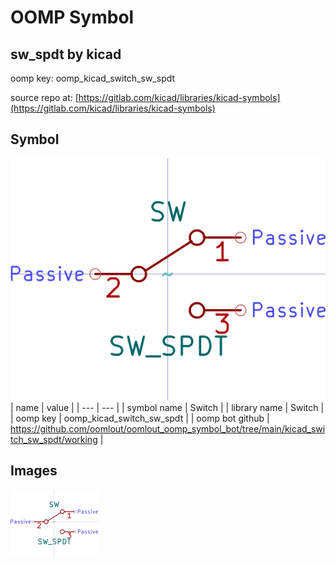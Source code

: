 # OOMP Symbol  
## sw_spdt  by kicad  
  
oomp key: oomp_kicad_switch_sw_spdt  
  
source repo at: [https://gitlab.com/kicad/libraries/kicad-symbols](https://gitlab.com/kicad/libraries/kicad-symbols)  
## Symbol  
  
[![working.png](working_600.png)](working.png)  
| name | value | 
| --- | --- | 
| symbol name | Switch | 
| library name | Switch | 
| oomp key | oomp_kicad_switch_sw_spdt | 
| oomp bot github | https://github.com/oomlout/oomlout_oomp_symbol_bot/tree/main/kicad_switch_sw_spdt/working | 
## Images  
  
[![working.png](working_140.png)](working.png)  
